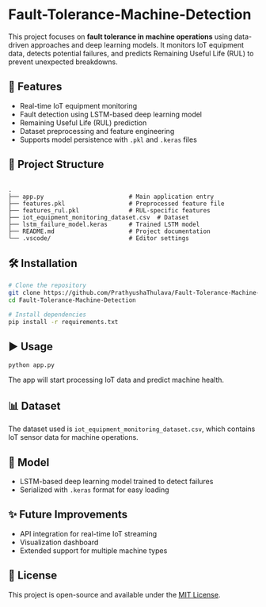 # Fault-Tolerance-Machine-Detection

This project focuses on **fault tolerance in machine operations** using data-driven approaches and deep learning models. It monitors IoT equipment data, detects potential failures, and predicts Remaining Useful Life (RUL) to prevent unexpected breakdowns.

## 🚀 Features
- Real-time IoT equipment monitoring
- Fault detection using LSTM-based deep learning model
- Remaining Useful Life (RUL) prediction
- Dataset preprocessing and feature engineering
- Supports model persistence with `.pkl` and `.keras` files

## 📂 Project Structure
```

.
├── app.py                        # Main application entry
├── features.pkl                  # Preprocessed feature file
├── features_rul.pkl              # RUL-specific features
├── iot_equipment_monitoring_dataset.csv  # Dataset
├── lstm_failure_model.keras      # Trained LSTM model
├── README.md                     # Project documentation
└── .vscode/                      # Editor settings

````

## 🛠️ Installation
```bash
# Clone the repository
git clone https://github.com/PrathyushaThulava/Fault-Tolerance-Machine-Detection.git
cd Fault-Tolerance-Machine-Detection

# Install dependencies
pip install -r requirements.txt
````

## ▶️ Usage

```bash
python app.py
```

The app will start processing IoT data and predict machine health.

## 📊 Dataset

The dataset used is `iot_equipment_monitoring_dataset.csv`, which contains IoT sensor data for machine operations.

## 🤖 Model

* LSTM-based deep learning model trained to detect failures
* Serialized with `.keras` format for easy loading

## ✨ Future Improvements

* API integration for real-time IoT streaming
* Visualization dashboard
* Extended support for multiple machine types

## 📜 License

This project is open-source and available under the [MIT License](LICENSE).


